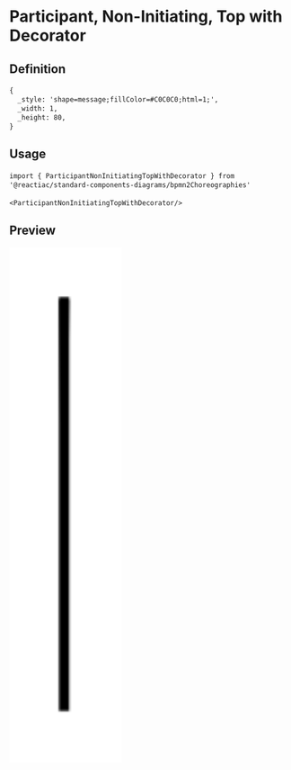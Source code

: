 # Participant, Non-Initiating, Top with Decorator

## Definition

```
{
  _style: 'shape=message;fillColor=#C0C0C0;html=1;',
  _width: 1,
  _height: 80,
}
```

## Usage

```
import { ParticipantNonInitiatingTopWithDecorator } from '@reactiac/standard-components-diagrams/bpmn2Choreographies'

<ParticipantNonInitiatingTopWithDecorator/>
```

## Preview

<img src="./participant-non-initiating-top-with-decorator.png" width="200"/>

